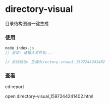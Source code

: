 # directory-visual
目录结构图谱一键生成

### 使用
```javascript
node index.js
// 启动: 请输入文件名...
.
// 执行成功: 生成directory-visual_1597244241402
```
### 查看
cd report

open directory-visual_1597244241402.html
